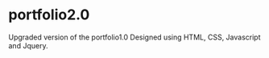 # portfolio2.0
Upgraded version of the portfolio1.0
Designed using HTML, CSS, Javascript and Jquery.
